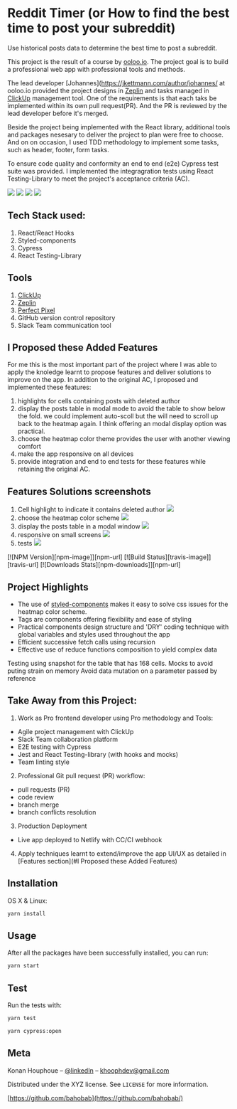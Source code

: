 <!-- I use this template: https://github.com/dbader/readme-template/blob/master/README.md -->
# Reddit Timer (or How to find the best time to post your subreddit)
Use historical posts data to determine the best time to post a subreddit.

This project is the result of a course by [ooloo.io](https://ooloo.io/).
The project goal is to build a professional web app with professional tools and methods.

The lead developer [Johannes](https://jkettmann.com/author/johannes/ at ooloo.io provided the project designs in [Zeplin](https://zeplin.io/) and tasks managed in [ClickUp](https://clickup.com/) management tool.
One of the requirements is that each taks be implemented within its own pull request(PR). And the PR is reviewed by the lead developer before it's merged.

Beside the project being implemented with the React library, additional tools and packages nesesary to deliver the project to plan were free to choose.
And on on occasion, I used TDD methodology to implement some tasks, such as header, footer, form tasks.

To ensure code quality and conformity an end to end (e2e) Cypress test suite was provided.
I implemented the integragration tests using React Testing-Library to meet the project's acceptance criteria (AC).

![](./images/homePage.png)
![](./images/searchPage.png)
![](./images/loading.png)
![](./images/posts.png)

## Tech Stack used:
1. React/React Hooks
2. Styled-components
3. Cypress
4. React Testing-Library

## Tools
1. [ClickUp](https://clickup.com/)
2. [Zeplin](https://zeplin.io/)
3. [Perfect Pixel](https://chrome.google.com/webstore/detail/perfectpixel-by-welldonec/dkaagdgjmgdmbnecmcefdhjekcoceebi?hl=en)
4. GitHub version control repository
5. Slack Team communication tool

## I Proposed these Added Features
For me this is the most important part of the project where I was able to apply the knoledge learnt to propose features and deliver solutions to improve on the app.
In addition to the original AC, I proposed and implemented these features:

1. highlights for cells containing posts with deleted author
2. display the posts table in modal mode to avoid the table to show below the fold.
we could implement auto-scoll but the will need to scroll up back to the heatmap again. I think offering an modal display option was practical.
3. choose the heatmap color theme provides the user with another viewing comfort
4. make the app responsive on all devices
5. provide integration and end to end tests for these features while retaining the original AC.

## Features Solutions screenshots

1. Cell highlight to indicate it contains deleted author
![](./images/feature#1.png)
2. choose the heatmap color scheme
![](./images/feature#2.png)
3. display the posts table in a modal window
![](./images/postsModal.png)
4. responsive on small screens
![](./images/responsive.png)
5. tests
![](./images/tests.png)

[![NPM Version][npm-image]][npm-url]
[![Build Status][travis-image]][travis-url]
[![Downloads Stats][npm-downloads]][npm-url]

## Project Highlights

- The use of [styled-components]() makes it easy to solve css issues for the heatmap color scheme.
- Tags are components offering flexibility and ease of styling
- Practical components design structure and 'DRY' coding technique with global variables and styles used throughout the app
- Efficient successive fetch calls using recursion
- Effective use of reduce functions composition to yield complex data

Testing using snapshot for the table that has 168 cells.
Mocks to avoid puting strain on memory
Avoid data mutation on a parameter passed by reference


## Take Away from this Project:

1. Work as Pro frontend developer using Pro methodology and Tools:
- Agile project management with ClickUp
- Slack Team collaboration platform
- E2E testing with Cypress
- Jest and React Testing-library (with hooks and mocks)
- Team linting style
2. Professional Git pull request (PR) workflow:
- pull requests (PR)
- code review
- branch merge
- branch conflicts resolution
3. Production Deployment
- Live app deployed to Netlify with CC/CI webhook
4. Apply techniques learnt to extend/improve the app UI/UX as detailed in [Features section](#I Proposed these Added Features)

## Installation

OS X & Linux:
```sh
yarn install
```

## Usage

After all the packages have been successfully installed, you can run:

```sh
yarn start
```

## Test

Run the tests with:

```sh
yarn test
```

```sh
yarn cypress:open
```


## Meta

Konan Houphoue – [@linkedIn](https://linkedIn.com/bahobab) – khoophdev@gmail.com

Distributed under the XYZ license. See ``LICENSE`` for more information.

[https://github.com/bahobab](https://github.com/bahobab/)

<!-- ## Contributing

1. Fork it (<https://github.com/yourname/yourproject/fork>)
2. Create your feature branch (`git checkout -b feature/fooBar`)
3. Commit your changes (`git commit -am 'Add some fooBar'`)
4. Push to the branch (`git push origin feature/fooBar`)
5. Create a new Pull Request -->